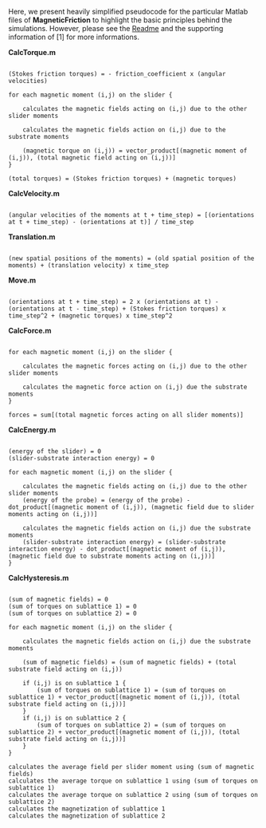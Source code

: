 Here, we present heavily simplified pseudocode for the particular Matlab files of **MagneticFriction** to highlight the basic principles behind the simulations. However, please see the [Readme](../README.md) and the supporting information of [1] for more informations.

**CalcTorque.m** 

```pseudo

(Stokes friction torques) = - friction_coefficient x (angular velocities)

for each magnetic moment (i,j) on the slider {

    calculates the magnetic fields acting on (i,j) due to the other slider moments

    calculates the magnetic fields action on (i,j) due to the substrate moments

    (magnetic torque on (i,j)) = vector_product[(magnetic moment of (i,j)), (total magnetic field acting on (i,j))]
}

(total torques) = (Stokes friction torques) + (magnetic torques)

```

**CalcVelocity.m** 

```pseudo

(angular velocities of the moments at t + time_step) = [(orientations at t + time_step) - (orientations at t)] / time_step

```

**Translation.m** 

```pseudo

(new spatial positions of the moments) = (old spatial position of the moments) + (translation velocity) x time_step

```
**Move.m** 

```pseudo

(orientations at t + time_step) = 2 x (orientations at t) - (orientations at t - time_step) + (Stokes friction torques) x time_step^2 + (magnetic torques) x time_step^2

```

**CalcForce.m** 

```pseudo

for each magnetic moment (i,j) on the slider {

    calculates the magnetic forces acting on (i,j) due to the other slider moments

    calculates the magnetic force action on (i,j) due the substrate moments
}

forces = sum[(total magnetic forces acting on all slider moments)]

```

**CalcEnergy.m** 

```pseudo

(energy of the slider) = 0
(slider-substrate interaction energy) = 0

for each magnetic moment (i,j) on the slider {

    calculates the magnetic fields acting on (i,j) due to the other slider moments
    (energy of the probe) = (energy of the probe) - dot_product[(magnetic moment of (i,j)), (magnetic field due to slider moments acting on (i,j))]

    calculates the magnetic fields action on (i,j) due the substrate moments
    (slider-substrate interaction energy) = (slider-substrate interaction energy) - dot_product[(magnetic moment of (i,j)), (magnetic field due to substrate moments acting on (i,j))]
}

```

**CalcHysteresis.m** 

```pseudo

(sum of magnetic fields) = 0
(sum of torques on sublattice 1) = 0
(sum of torques on sublattice 2) = 0

for each magnetic moment (i,j) on the slider {

    calculates the magnetic fields action on (i,j) due the substrate moments

    (sum of magnetic fields) = (sum of magnetic fields) + (total substrate field acting on (i,j))

    if (i,j) is on sublattice 1 {
        (sum of torques on sublattice 1) = (sum of torques on sublattice 1) + vector_product[(magnetic moment of (i,j)), (total substrate field acting on (i,j))]
    }
    if (i,j) is on sublattice 2 {
        (sum of torques on sublattice 2) = (sum of torques on sublattice 2) + vector_product[(magnetic moment of (i,j)), (total substrate field acting on (i,j))]
    } 
}

calculates the average field per slider moment using (sum of magnetic fields)
calculates the average torque on sublattice 1 using (sum of torques on sublattice 1)
calculates the average torque on sublattice 2 using (sum of torques on sublattice 2)
calculates the magnetization of sublattice 1
calculates the magnetization of sublattice 2

```
